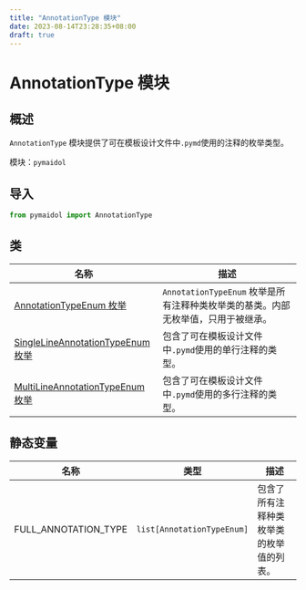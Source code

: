 ```yaml
---
title: "AnnotationType 模块"
date: 2023-08-14T23:28:35+08:00
draft: true
---
```


# AnnotationType 模块

## 概述

`AnnotationType` 模块提供了可在模板设计文件中`.pymd`使用的注释的枚举类型。

模块：`pymaidol`

## 导入

```python
from pymaidol import AnnotationType
```

## 类

名称 | 描述
--- | ---
[AnnotationTypeEnum 枚举](AnnotationTypeEnum枚举.md) | `AnnotationTypeEnum` 枚举是所有注释种类枚举类的基类。内部无枚举值，只用于被继承。
[SingleLineAnnotationTypeEnum 枚举](SingleLineAnnotationTypeEnum枚举.md) | 包含了可在模板设计文件中`.pymd`使用的单行注释的类型。
[MultiLineAnnotationTypeEnum 枚举](MultiLineAnnotationTypeEnum枚举.md) | 包含了可在模板设计文件中`.pymd`使用的多行注释的类型。

## 静态变量

名称 | 类型 | 描述
--- | --- | ---
FULL_ANNOTATION_TYPE | `list[AnnotationTypeEnum]` | 包含了所有注释种类枚举类的枚举值的列表。
